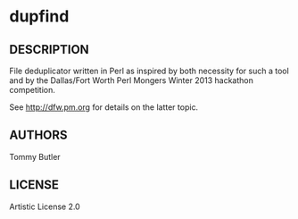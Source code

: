 dupfind
=======

## DESCRIPTION

File deduplicator written in Perl as inspired by both necessity for such a tool
and by the Dallas/Fort Worth Perl Mongers Winter 2013 hackathon competition.

See http://dfw.pm.org for details on the latter topic.

## AUTHORS

Tommy Butler

## LICENSE

Artistic License 2.0
